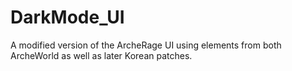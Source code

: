 # DarkMode_UI
A modified version of the ArcheRage UI using elements from both ArcheWorld as well as later Korean patches.
